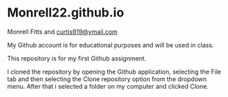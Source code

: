# Monrell22.github.io
Monrell Fitts and curtis919@ymail.com

My Github account is for educational purposes and will be used in class.

This repository is for my first Github assignment.

I cloned the repository by opening the Github application, selecting the File tab and then selecting the Clone repository option from the dropdown menu. After that i selected a folder on my computer and clicked Clone.
